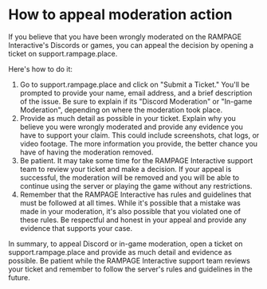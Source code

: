 # How to appeal moderation action

If you believe that you have been wrongly moderated on the RAMPAGE Interactive's Discords or games, you can appeal the decision by opening a ticket on support.rampage.place.

Here's how to do it:

1. Go to support.rampage.place and click on "Submit a Ticket." You'll be prompted to provide your name, email address, and a brief description of the issue. Be sure to explain if its "Discord Moderation" or "In-game Moderation", depending on where the moderation took place.
2. Provide as much detail as possible in your ticket. Explain why you believe you were wrongly moderated and provide any evidence you have to support your claim. This could include screenshots, chat logs, or video footage. The more information you provide, the better chance you have of having the moderation removed.
3. Be patient. It may take some time for the RAMPAGE Interactive support team to review your ticket and make a decision. If your appeal is successful, the moderation will be removed and you will be able to continue using the server or playing the game without any restrictions.
4. Remember that the RAMPAGE Interactive has rules and guidelines that must be followed at all times. While it's possible that a mistake was made in your moderation, it's also possible that you violated one of these rules. Be respectful and honest in your appeal and provide any evidence that supports your case.

In summary, to appeal Discord or in-game moderation, open a ticket on support.rampage.place and provide as much detail and evidence as possible. Be patient while the RAMPAGE Interactive support team reviews your ticket and remember to follow the server's rules and guidelines in the future.
